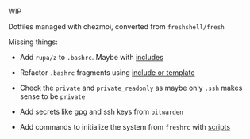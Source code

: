 WIP

Dotfiles managed with chezmoi, converted from `freshshell/fresh`

Missing things:
- Add `rupa/z` to `.bashrc`. Maybe with [includes](https://www.chezmoi.io/user-guide/include-files-from-elsewhere/#extract-a-single-file-from-an-archive)
- Refactor `.bashrc` fragments using [include or template](https://www.chezmoi.io/user-guide/manage-machine-to-machine-differences/#use-completely-different-dotfiles-on-different-machines)
- Check the `private` and `private_readonly` as maybe only `.ssh` makes sense to be `private`

- Add secrets like gpg and ssh keys from `bitwarden`

- Add commands to initialize the system from `freshrc` with [scripts](https://www.chezmoi.io/user-guide/use-scripts-to-perform-actions/)
